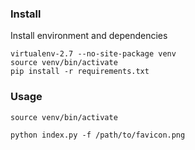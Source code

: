### Install

Install environment and dependencies

	virtualenv-2.7 --no-site-package venv
	source venv/bin/activate
	pip install -r requirements.txt

### Usage

	source venv/bin/activate
	
	python index.py -f /path/to/favicon.png